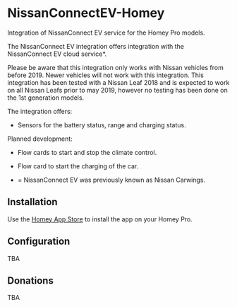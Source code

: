 # NissanConnectEV-Homey
Integration of NissanConnect EV service for the Homey Pro models.

The NissanConnect EV integration offers integration with the NissanConnect EV cloud service*. 

Please be aware that this integration only works with Nissan vehicles from before 2019. Newer vehicles will not work with this integration.
This integration has been tested with a Nissan Leaf 2018 and is expected to work on all Nissan Leafs prior to may 2019, however no testing has been done on the 1st generation models. 

The integration offers:
* Sensors for the battery status, range and charging status.

Planned development:
* Flow cards to start and stop the climate control.
* Flow card to start the charging of the car.

* = NissanConnect EV was previously known as Nissan Carwings.

## Installation
Use the [Homey App Store]([https://homey.app/en-dk/apps/homey-pro/]) to install the app on your Homey Pro.

## Configuration
TBA

## Donations
TBA
